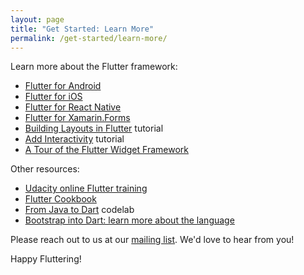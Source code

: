 ```yaml
---
layout: page
title: "Get Started: Learn More"
permalink: /get-started/learn-more/
---
```


Learn more about the Flutter framework:

* [Flutter for Android](/flutter-for-android/)
* [Flutter for iOS](/flutter-for-ios/)
* [Flutter for React Native](/flutter-for-react-native/)
* [Flutter for Xamarin.Forms](/flutter-for-xamarin-forms/)
* [Building Layouts in Flutter](/tutorials/layout/) tutorial
* [Add Interactivity](/tutorials/interactive/) tutorial
* [A Tour of the Flutter Widget Framework](/widgets-intro/)

Other resources:

* [Udacity online Flutter training](https://www.udacity.com/course/build-native-mobile-apps-with-flutter--ud905)
* [Flutter Cookbook](/cookbook/)
* [From Java to Dart](https://codelabs.developers.google.com/codelabs/from-java-to-dart/#0) codelab
* [Bootstrap into Dart: learn more about the language](/bootstrap-into-dart/)

Please reach out to us at our [mailing list][]. We'd love to hear from you!

Happy Fluttering!

[mailing list]: mailto:flutter-dev@googlegroups.com
